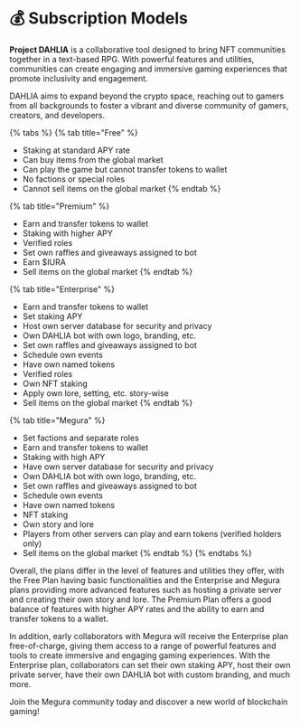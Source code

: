 # 💰 Subscription Models

**Project DAHLIA** is a collaborative tool designed to bring NFT communities together in a text-based RPG. With powerful features and utilities, communities can create engaging and immersive gaming experiences that promote inclusivity and engagement.

DAHLIA aims to expand beyond the crypto space, reaching out to gamers from all backgrounds to foster a vibrant and diverse community of gamers, creators, and developers.

{% tabs %}
{% tab title="Free" %}
* Staking at standard APY rate
* Can buy items from the global market
* Can play the game but cannot transfer tokens to wallet
* No factions or special roles
* Cannot sell items on the global market
{% endtab %}

{% tab title="Premium" %}
* Earn and transfer tokens to wallet
* Staking with higher APY
* Verified roles
* Set own raffles and giveaways assigned to bot
* Earn $IURA
* Sell items on the global market
{% endtab %}

{% tab title="Enterprise" %}
* Earn and transfer tokens to wallet
* Set staking APY
* Host own server database for security and privacy
* Own DAHLIA bot with own logo, branding, etc.
* Set own raffles and giveaways assigned to bot
* Schedule own events
* Have own named tokens
* Verified roles
* Own NFT staking
* Apply own lore, setting, etc. story-wise
* Sell items on the global market
{% endtab %}

{% tab title="Megura" %}
* Set factions and separate roles
* Earn and transfer tokens to wallet
* Staking with high APY
* Have own server database for security and privacy
* Own DAHLIA bot with own logo, branding, etc.
* Set own raffles and giveaways assigned to bot
* Schedule own events
* Have own named tokens
* NFT staking
* Own story and lore
* Players from other servers can play and earn tokens (verified holders only)
* Sell items on the global market
{% endtab %}
{% endtabs %}

Overall, the plans differ in the level of features and utilities they offer, with the Free Plan having basic functionalities and the Enterprise and Megura plans providing more advanced features such as hosting a private server and creating their own story and lore. The Premium Plan offers a good balance of features with higher APY rates and the ability to earn and transfer tokens to a wallet.

In addition, early collaborators with Megura will receive the Enterprise plan free-of-charge, giving them access to a range of powerful features and tools to create immersive and engaging gaming experiences. With the Enterprise plan, collaborators can set their own staking APY, host their own private server, have their own DAHLIA bot with custom branding, and much more.

Join the Megura community today and discover a new world of blockchain gaming!

